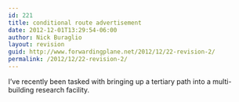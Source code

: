 ```yaml
---
id: 221
title: conditional route advertisement
date: 2012-12-01T13:29:54-06:00
author: Nick Buraglio
layout: revision
guid: http://www.forwardingplane.net/2012/12/22-revision-2/
permalink: /2012/12/22-revision-2/
---
```

I&#8217;ve recently been tasked with bringing up a tertiary path into a multi-building research facility.